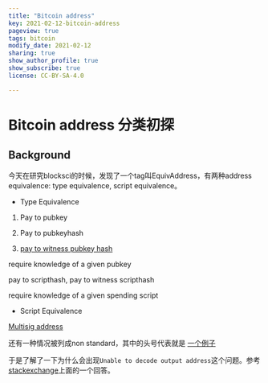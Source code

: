 ```yaml
---
title: "Bitcoin address"
key: 2021-02-12-bitcoin-address
pageview: true
tags: bitcoin
modify_date: 2021-02-12
sharing: true
show_author_profile: true
show_subscribe: true
license: CC-BY-SA-4.0

---
```


# Bitcoin address 分类初探

## Background



今天在研究blocksci的时候，发现了一个tag叫EquivAddress，有两种address equivalence: type equivalence, script equivalence。

* Type Equivalence

1) Pay to pubkey

2) Pay to pubkeyhash 

3) [pay to witness pubkey hash](https://medium.com/getamis/深入了解-segregated-witness-segwit-db5d98bb534c)

require knowledge of a given pubkey


pay to scripthash, pay to witness scripthash

require knowledge of a given spending script

* Script Equivalence

[Multisig address](https://bitcoin.stackexchange.com/questions/6100/how-will-multisig-addresses-work)


还有一种情况被列成non standard，其中的头号代表就是
[一个例子](https://www.blockchain.com/btc/tx/e411dbebd2f7d64dafeef9b14b5c59ec60c36779d43f850e5e347abee1e1a455)

于是了解了一下为什么会出现`Unable to decode output address`这个问题。参考[stackexchange](https://bitcoin.stackexchange.com/questions/64504/what-does-unable-to-decode-output-address-mean)上面的一个回答。

